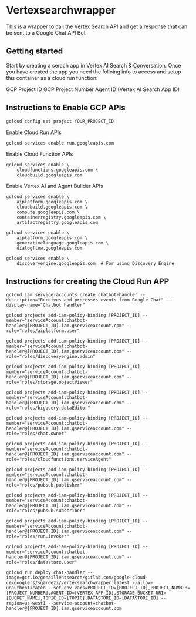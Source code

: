 # Vertexsearchwrapper

This is a wrapper to call the Vertex Search API and get a response that can be sent to a Google Chat API Bot

## Getting started

Start by creating a serach app in Vertex AI Search & Conversation. Once you have created the app you need the folloing
info to access and setup this container as a cloud run function:

GCP Project ID
GCP Project Number
Agent ID (Vertex AI Search App ID)


## Instructions to Enable GCP APIs

```
gcloud config set project YOUR_PROJECT_ID
```

Enable Cloud Run APIs
```
gcloud services enable run.googleapis.com
```

Enable Cloud Function APIs
```
gcloud services enable \
    cloudfunctions.googleapis.com \
    cloudbuild.googleapis.com
```


Enable Vertex AI and Agent Builder APIs
```
gcloud services enable \
    aiplatform.googleapis.com \
    cloudbuild.googleapis.com \
    compute.googleapis.com \
    containerregistry.googleapis.com \
    artifactregistry.googleapis.com
```

```
gcloud services enable \
    aiplatform.googleapis.com \
    generativelanguage.googleapis.com \
    dialogflow.googleapis.com  
```

```
gcloud services enable \
    discoveryengine.googleapis.com  # For using Discovery Engine
```



## Instructions for creating the Cloud Run APP
```
gcloud iam service-accounts create chatbot-handler --description="Receives and processes events from Google Chat" --display-name="Chatbot handler"
```
```
gcloud projects add-iam-policy-binding [PROJECT_ID] --member="serviceAccount:chatbot-handler@[PROJECT_ID].iam.gserviceaccount.com" --role="roles/aiplatform.user"

gcloud projects add-iam-policy-binding [PROJECT_ID] --member="serviceAccount:chatbot-handler@[PROJECT_ID].iam.gserviceaccount.com" --role="roles/discoveryengine.admin"

gcloud projects add-iam-policy-binding [PROJECT_ID] --member="serviceAccount:chatbot-handler@[PROJECT_ID].iam.gserviceaccount.com" --role="roles/storage.objectViewer"

gcloud projects add-iam-policy-binding [PROJECT_ID] --member="serviceAccount:chatbot-handler@[PROJECT_ID].iam.gserviceaccount.com" --role="roles/bigquery.dataEditor"

gcloud projects add-iam-policy-binding [PROJECT_ID] --member="serviceAccount:chatbot-handler@[PROJECT_ID].iam.gserviceaccount.com" --role="roles/chat.owner"

gcloud projects add-iam-policy-binding [PROJECT_ID] --member="serviceAccount:chatbot-handler@[PROJECT_ID].iam.gserviceaccount.com" --role="roles/cloudfunctions.serviceAgent"

gcloud projects add-iam-policy-binding [PROJECT_ID] --member="serviceAccount:chatbot-handler@[PROJECT_ID].iam.gserviceaccount.com" --role="roles/pubsub.publisher"

gcloud projects add-iam-policy-binding [PROJECT_ID] --member="serviceAccount:chatbot-handler@[PROJECT_ID].iam.gserviceaccount.com" --role="roles/pubsub.subscriber"

gcloud projects add-iam-policy-binding [PROJECT_ID] --member="serviceAccount:chatbot-handler@[PROJECT_ID].iam.gserviceaccount.com" --role="roles/run.invoker"

gcloud projects add-iam-policy-binding [PROJECT_ID] --member="serviceAccount:chatbot-handler@[PROJECT_ID].iam.gserviceaccount.com" --role="roles/datastore.user"
```
```
gcloud run deploy chat-handler --image=gcr.io/genaillentsearch/gitlab.com/google-cloud-ce/googlers/sgardezi/vertexsearchwrapper:latest --allow-unauthenticated --set-env-vars=PROJECT_ID=[PROJECT_ID],PROJECT_NUMBER=[PROJECT_NUMBER],AGENT_ID=[VERTEX_APP_ID],STORAGE_BUCKET_URI=[BUCKET_NAME],TOPIC_ID=[TOPIC],DATASTORE_ID=[DATASTORE_ID] --region=us-west1 --service-account=chatbot-handler@[PROJECT_ID].iam.gserviceaccount.com
```
